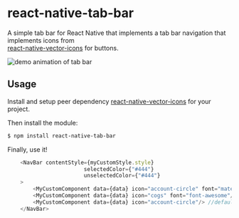 # react-native-tab-bar
A simple tab bar for React Native that implements a tab bar navigation that implements icons from  
[react-native-vector-icons](https://github.com/oblador/react-native-vector-icons) for buttons.

![demo animation of tab bar](https://github.com/ajzozakiewicz/react-native-tab-bar/blob/master/images/tab_bar_demo2.gif)



## Usage

Install and setup peer dependency [react-native-vector-icons](https://github.com/oblador/react-native-vector-icons) for your project.  
  
Then install the module:

``` bash
$ npm install react-native-tab-bar
```

Finally, use it!  

``` javascript
    <NavBar contentStyle={myCustomStyle.style}
                        selectedColor={"#444"}
                        unselectedColor={"#444"}
    >
        <MyCustomComponent data={data} icon="account-circle" font="material"/>
        <MyCustomComponent data={data} icon="cogs" font="font-awesome"/>
        <MyCustomComponent data={data} icon="account-circle"/> //defaults to material
    </NavBar>
```
